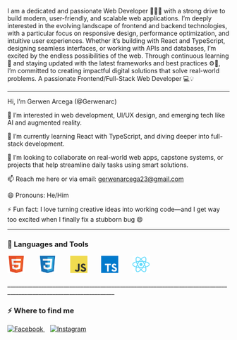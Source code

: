 I am a dedicated and passionate Web Developer 👨‍💻🌐 with a strong drive to build modern, user-friendly, and scalable web applications. I’m deeply interested in the evolving landscape of frontend and backend technologies, with a particular focus on responsive design, performance optimization, and intuitive user experiences. Whether it’s building with React and TypeScript, designing seamless interfaces, or working with APIs and databases, I’m excited by the endless possibilities of the web. Through continuous learning 📘 and staying updated with the latest frameworks and best practices ⚙️🚀, I’m committed to creating impactful digital solutions that solve real-world problems.
A passionate Frontend/Full-Stack Web Developer 💻💡
_____________________________________________________________________________________________________________
 Hi, I’m Gerwen Arcega (@Gerwenarc)

👀 I’m interested in web development, UI/UX design, and emerging tech like AI and augmented reality.

🌱 I’m currently learning React with TypeScript, and diving deeper into full-stack development.

💞️ I’m looking to collaborate on real-world web apps, capstone systems, or projects that help streamline daily tasks using smart solutions.

📫 Reach me here or via email: gerwenarcega23@gmail.com 

😄 Pronouns: He/Him

⚡ Fun fact: I love turning creative ideas into working code—and I get way too excited when I finally fix a stubborn bug 😄

__________________________________________________________________________________________________________________


<h3>🚀 Languages and Tools</h3>

<p align="left"> <img src="https://raw.githubusercontent.com/devicons/devicon/master/icons/html5/html5-original.svg" alt="HTML5" width="40" height="40" style="margin-right: 15px;"/> &nbsp;&nbsp; <img src="https://raw.githubusercontent.com/devicons/devicon/master/icons/css3/css3-original.svg" alt="CSS3" width="40" height="40" style="margin-right: 15px;"/> &nbsp;&nbsp; <img src="https://raw.githubusercontent.com/devicons/devicon/master/icons/javascript/javascript-original.svg" alt="JavaScript" width="40" height="40" style="margin-right: 15px;"/> &nbsp;&nbsp; <img src="https://raw.githubusercontent.com/devicons/devicon/master/icons/typescript/typescript-original.svg" alt="TypeScript" width="40" height="40" style="margin-right: 15px;"/> &nbsp;&nbsp; <img src="https://raw.githubusercontent.com/devicons/devicon/master/icons/react/react-original.svg" alt="React" width="40" height="40" style="margin-right: 15px;"/> </p>
____________________________________________________________________________________________________________________

<h3>⚡️ Where to find me</h3>
<p align="left"> <a href="https://www.facebook.com/gerwen.arcega.2024" target="_blank"> <img src="https://img.shields.io/badge/Facebook-1877F2?style=for-the-badge&logo=facebook&logoColor=white" alt="Facebook"/> </a> &nbsp;&nbsp; <a href="https://www.threads.com/@gerw_arc?" target="_blank"> <img src="https://img.shields.io/badge/Instagram-E4405F?style=for-the-badge&logo=instagram&logoColor=white" alt="Instagram"/> </a> </p>
